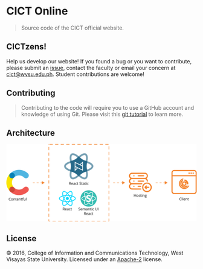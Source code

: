 # CICT Online
> Source code of the CICT official website.

## CICTzens!
Help us develop our website! If you found a bug or you want to contribute, please submit an [issue](https://help.github.com/articles/creating-an-issue/), contact the faculty or email your concern at [cict@wvsu.edu.ph](cict@wvsu.edu.ph). Student contributions are welcome!

## Contributing
> Contributing to the code will require you to use a GitHub account and knowledge of using Git. Please visit this [git tutorial](https://try.github.io/levels/1/challenges/1) to learn more.

## Architecture
![alt text](architecture.png "Architecture")

## License
&copy; 2016, College of Information and Communications Technology, West Visayas State University. Licensed under an [Apache-2](https://github.com/wvsu-cict-code/cict-online/blob/master/LICENSE) license.


